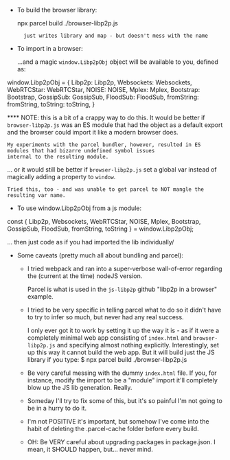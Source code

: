 
- To build the browser library:

    npx parcel build  ./browser-libp2p.js

        just writes library and map - but doesn't mess with the name
        
- To import in a browser:

  <script src="browser-libp2p.js" defer></script>
  
  ...and a magic `window.Libp2pObj` object will be available to you, defined as:
  
window.Libp2pObj = {
  Libp2p: Libp2p,
  Websockets: Websockets,
  WebRTCStar: WebRTCStar,
  NOISE: NOISE,
  Mplex: Mplex,
  Bootstrap: Bootstrap,
  GossipSub: GossipSub,
  FloodSub: FloodSub,
  fromString: fromString,
  toString: toString,
}  
 
**** NOTE: this is a bit of a crappy way to do this. It would be  better if `browser-libp2p.js` was an ES module that 
had the object as a default export and the browser could import it like a modern browser does. 

    My experiments with the parcel bundler, however, resulted in ES modules that had bizarre undefined symbol issues 
    internal to the resulting module.

... or it would still be better if `browser-libp2p.js` set a global var instead of magically adding a property 
to `window`.

    Tried this, too - and was unable to get parcel to NOT mangle the resulting var name.
 
  
- To use window.Libp2pObj from a js module:

const { Libp2p,  Websockets, WebRTCStar,  NOISE,  Mplex,
    Bootstrap,  GossipSub,  FloodSub, fromString, toString }  = window.Libp2pObj;

 ... then just code as if you had imported the lib individually/    
 
- Some caveats (pretty much all about bundling and parcel):

    - I tried webpack and ran into a super-verbose wall-of-error regarding the (current at the time) nodeJS version.
        
        Parcel is what is used in the `js-libp2p` github "libp2p in a browser" example.
        
    - I tried to be very specific in telling parcel what to do so it didn't have to try to infer so much, but never had
      any real success. 
    
         I only ever got it to work by setting it up the way it is - as if it were a completely minimal web app
         consisting of `index.html` and `browser-libp2p.js` and specifying almost nothing explicitly. Interestingly,
         set up this way it cannot build the web app. But it will build just the JS library if you type:
            $ npx parcel build ./browser-libp2p.js
            
    - Be very careful messing with the dummy `index.html` file. If you, for instance, modify the import to be a 
        "module" import it'll completely blow up the JS lib generation. Really.
        
    - Someday I'll try to fix some of this, but it's so painful I'm not going to be in a hurry to do it.
    
    - I'm not POSITIVE it's important, but somehow I've come into the habit of deleting the .parcel-cache folder 
      before every build.
    
    - OH: Be VERY careful about upgrading packages in package.json. I mean, it SHOULD happen, but... never mind.
    
    
 
            
         
 